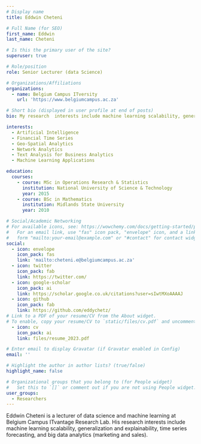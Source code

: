 ```yaml
---
# Display name
title: Eddwin Cheteni

# Full Name (for SEO)
first_name: Eddwin
last_name: Cheteni

# Is this the primary user of the site?
superuser: true

# Role/position
role: Senior Lecturer (data Science)

# Organizations/Affiliations
organizations:
  - name: Belgium Campus ITversity
    url: 'https://www.belgiumcampus.ac.za'

# Short bio (displayed in user profile at end of posts)
bio: My research  interests include machine learning scalability, generalization and explainability, time series forecasting, and big data analytics (marketing and sales).

interests:
  - Artificial Intelligence
  - Financial Time Series
  - Geo-Spatial Analytics
  - Network Analytics
  - Text Analysis for Business Analytics
  - Machine Learning Applications

education:
  courses:
    - course: MSc in Operations Research & Statistics
      institution: National University of Science & Technology
      year: 2015
    - course: BSc in Mathematics
      institution: Midlands State University
      year: 2010

# Social/Academic Networking
# For available icons, see: https://wowchemy.com/docs/getting-started/page-builder/#icons
#   For an email link, use "fas" icon pack, "envelope" icon, and a link in the
#   form "mailto:your-email@example.com" or "#contact" for contact widget.
social:
  - icon: envelope
    icon_pack: fas
    link: 'mailto:cheteni.e@belgiumcampus.ac.za'
  - icon: twitter
    icon_pack: fab
    link: https://twitter.com/
  - icon: google-scholar
    icon_pack: ai
    link: https://scholar.google.co.uk/citations?user=sIwtMXoAAAAJ
  - icon: github
    icon_pack: fab
    link: https://github.com/eddychetz/
# Link to a PDF of your resume/CV from the About widget.
# To enable, copy your resume/CV to `static/files/cv.pdf` and uncomment the lines below.
  - icon: cv
    icon_pack: ai
    link: files/resume_2023.pdf

# Enter email to display Gravatar (if Gravatar enabled in Config)
email: ''

# Highlight the author in author lists? (true/false)
highlight_name: false

# Organizational groups that you belong to (for People widget)
#   Set this to `[]` or comment out if you are not using People widget.
user_groups:
  - Researchers
---
```


Eddwin Cheteni is a lecturer of data science and machine learning at Belgium Campus ITvantage Research Lab. His research interests include machine learning scalability, generalization and explainability, time series forecasting, and big data analytics (marketing and sales).

